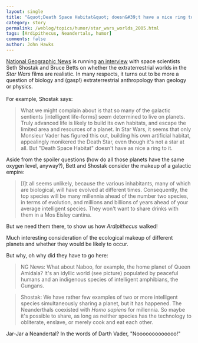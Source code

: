 ```yaml
---
layout: single 
title: "&quot;Death Space Habitat&quot; doesn&#39;t have a nice ring to it.&quot; " 
category: story
permalink: /weblog/topics/humor/star_wars_worlds_2005.html
tags: [Ardipithecus, Neandertals, humor] 
comments: false 
author: John Hawks 
---
```



<p>
<a href="http://news.nationalgeographic.com">National Geographic News</a> is running <a href="http://news.nationalgeographic.com/news/2005/06/0603_050603_starwars.html">an interview</a> with space scientists Seth Shostak and Bruce Betts on whether the extraterrestrial worlds in the <i>Star Wars</i> films are realistic. In many respects, it turns out to be more a question of biology and (gasp!) extraterrestrial anthropology than geology or physics. <br />
 <br />
For example, Shostak says: 
</p>

<blockquote>What we might complain about is that so many of the galactic sentients [intelligent life-forms] seem determined to live on planets. Truly advanced life is likely to build its own habitats, and escape the limited area and resources of a planet. In Star Wars, it seems that only Monsieur Vader has figured this out, building his own artificial habitat, appealingly monikered the Death Star, even though it's not a star at all. But "Death Space Habitat" doesn't have as nice a ring to it.</blockquote>

<p>
Aside from the spoiler questions (how do all those planets have the same oxygen level, anyway?), Bett and Shostak consider the makeup of a galactic empire: 
</p>

<blockquote>[I]t all seems unlikely, because the various inhabitants, many of which are biological, will have evolved at different times. Consequently, the top species will be many millennia ahead of the number two species, in terms of evolution, and millions and billions of years ahead of your average intelligent species. They won't want to share drinks with them in a Mos Eisley cantina.</blockquote>

<p>
But we need them there, to show us how <i>Ardipithecus</i> walked!
</p>

<p>
Much interesting consideration of the ecological makeup of different planets and whether they would be likely to occur. 
</p>

<p>
But why, oh why did they have to go here:
</p>

<blockquote>NG News: What about Naboo, for example, the home planet of Queen Amidala? It's an idyllic world (see picture) populated by peaceful humans and an indigenous species of intelligent amphibians, the Gungans.</blockquote>

<blockquote>Shostak: We have rather few examples of two or more intelligent species simultaneously sharing a planet, but it has happened. The Neanderthals coexisted with <i>Homo sapiens</i> for millennia. So maybe it's possible to share, as long as neither species has the technology to obliterate, enslave, or merely cook and eat each other.</blockquote>

<p>
Jar-Jar a Neandertal? In the words of Darth Vader, "Nooooooooooooo!"
</p>

